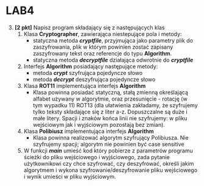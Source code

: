 ﻿# LAB4
3. **[2 pkt]** Napisz program składający się z następujących klas
    1.  Klasa **Cryptographer**, zawierająca niestepujące pola i metody:
        * statyczna metoda **_cryptfile_**, przyjmująca jako parametry plik do zaszyfrowania, plik w którym powinien zostać zapisany zaszyfrowany tekst oraz referencje do typu **Algorithm**.
        * statyczna metoda **_decryptfile_** działająca odwrotnie do **_cryptfile_**
    1. Interfejs **Algorithm** posiadający następujące metody:
        * metoda **_crypt_** szyfrująca pojedyncze słowo
        * metoda **_decrypt_** deszyfrująca pojedyncze słowo
    1. Klasa **ROT11** implementująca interfejs **Algorithm**
        * Klasa powinna posiadać statyczną, stałą zmienną określającą alfabet używany w algorytmie, oraz przesunięcie - rotację (w tym wypadku 11) ROT13 (dla ułatwienia zakładamy, że szyfrujemy tylko teksty składające się z liter a-z. Dopuszczalne są duże i małe litery. Spacji i znaków końca linii nie szyfrujemy: w pliku wejściowym jak i wyjściowym pozostają bez zmian).
    1. Klasa **Polibiusz** implementująca interfejs **Algorithm**
        * Klasa powinna realizować algorytm szyfrujący Polibiusza. Nie szyfrujemy spacji; algorytm nie powinien być case sensitive
    1. W funkcji **_main_** umieść kod który pobierze z parametrów programu ścieżki do pliku wejściowego i wyjściowego, zada pytanie użytkownikowi czy chce szyfrować, czy deszyfrować, określi jakim algorytmem i wykona szyfrowanie/deszyfrowanie pliku wejściowego i wynik umieści w pliku wyjściowym.
